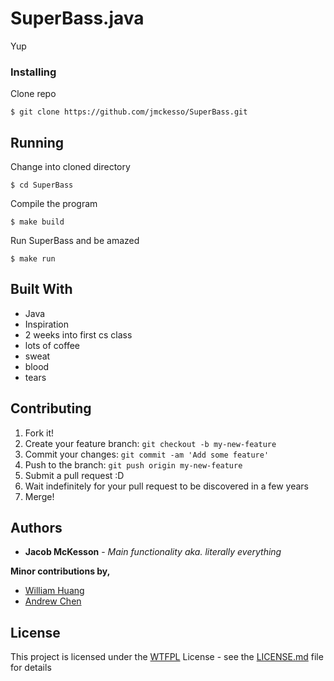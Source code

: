 # SuperBass.java

Yup


### Installing

Clone repo

```
$ git clone https://github.com/jmckesso/SuperBass.git
```

## Running

Change into cloned directory

```
$ cd SuperBass
```

Compile the program

```
$ make build
```

Run SuperBass and be amazed

```
$ make run
```

## Built With

* Java
* Inspiration
* 2 weeks into first cs class
* lots of coffee
* sweat
* blood
* tears

## Contributing

1. Fork it!
2. Create your feature branch: `git checkout -b my-new-feature`
3. Commit your changes: `git commit -am 'Add some feature'`
4. Push to the branch: `git push origin my-new-feature`
5. Submit a pull request :D
6. Wait indefinitely for your pull request to be discovered in a few years
7. Merge!

## Authors

* **Jacob McKesson** - *Main functionality aka. literally everything* 

**Minor contributions by,**
* [William Huang](https://github.com/whuang8)
* [Andrew Chen](https://github.com/chenan02)

## License

This project is licensed under the [WTFPL](http://www.wtfpl.net/) License - see the [LICENSE.md](LICENSE.md) file for details

